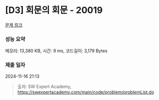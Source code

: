 # [D3] 회문의 회문 - 20019 

[문제 링크](https://swexpertacademy.com/main/code/problem/problemDetail.do?contestProbId=AY2hjCWKbykDFATh) 

### 성능 요약

메모리: 13,380 KB, 시간: 9 ms, 코드길이: 3,179 Bytes

### 제출 일자

2024-11-16 21:13



> 출처: SW Expert Academy, https://swexpertacademy.com/main/code/problem/problemList.do